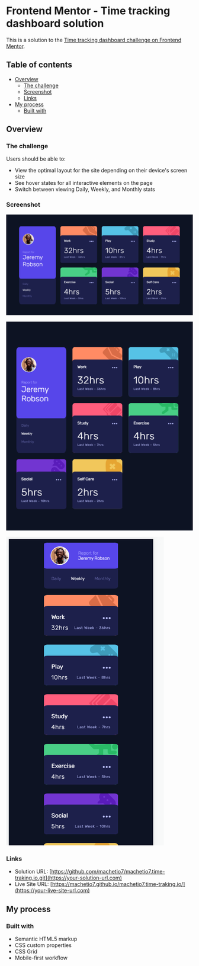 # Frontend Mentor - Time tracking dashboard solution

This is a solution to the [Time tracking dashboard challenge on Frontend Mentor](https://www.frontendmentor.io/challenges/time-tracking-dashboard-UIQ7167Jw). 

## Table of contents

- [Overview](#overview)
  - [The challenge](#the-challenge)
  - [Screenshot](#screenshot)
  - [Links](#links)
- [My process](#my-process)
  - [Built with](#built-with)

## Overview

### The challenge

Users should be able to:

- View the optimal layout for the site depending on their device's screen size
- See hover states for all interactive elements on the page
- Switch between viewing Daily, Weekly, and Monthly stats

### Screenshot


![](https://github.com/machetio7/machetio7.time-traking.io/blob/master/assets/desktop-desing.png)


![](https://github.com/machetio7/machetio7.time-traking.io/blob/master/assets/tablet-desing.png)


![](https://github.com/machetio7/machetio7.time-traking.io/blob/master/assets/movil-desing.png)



### Links

- Solution URL: [https://github.com/machetio7/machetio7.time-traking.io.git](https://your-solution-url.com)
- Live Site URL: [https://machetio7.github.io/machetio7.time-traking.io/](https://your-live-site-url.com)

## My process

### Built with

- Semantic HTML5 markup
- CSS custom properties
- CSS Grid
- Mobile-first workflow


